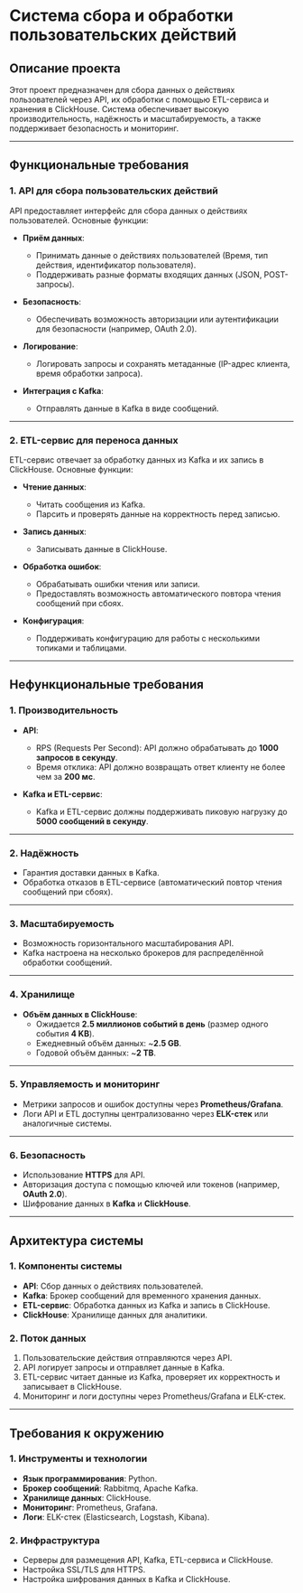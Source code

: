 # **Система сбора и обработки пользовательских действий**

## **Описание проекта**
Этот проект предназначен для сбора данных о действиях пользователей через API, их обработки с помощью ETL-сервиса и хранения в ClickHouse. Система обеспечивает высокую производительность, надёжность и масштабируемость, а также поддерживает безопасность и мониторинг.

---

## **Функциональные требования**

### **1. API для сбора пользовательских действий**
API предоставляет интерфейс для сбора данных о действиях пользователей. Основные функции:

- **Приём данных**:
  - Принимать данные о действиях пользователей (Время, тип действия, идентификатор пользователя).
  - Поддерживать разные форматы входящих данных (JSON, POST-запросы).

- **Безопасность**:
  - Обеспечивать возможность авторизации или аутентификации для безопасности (например, OAuth 2.0).

- **Логирование**:
  - Логировать запросы и сохранять метаданные (IP-адрес клиента, время обработки запроса).

- **Интеграция с Kafka**:
  - Отправлять данные в Kafka в виде сообщений.

---

### **2. ETL-сервис для переноса данных**
ETL-сервис отвечает за обработку данных из Kafka и их запись в ClickHouse. Основные функции:

- **Чтение данных**:
  - Читать сообщения из Kafka.
  - Парсить и проверять данные на корректность перед записью.

- **Запись данных**:
  - Записывать данные в ClickHouse.

- **Обработка ошибок**:
  - Обрабатывать ошибки чтения или записи.
  - Предоставлять возможность автоматического повтора чтения сообщений при сбоях.

- **Конфигурация**:
  - Поддерживать конфигурацию для работы с несколькими топиками и таблицами.

---

## **Нефункциональные требования**

### **1. Производительность**
- **API**:
  - RPS (Requests Per Second): API должно обрабатывать до **1000 запросов в секунду**.
  - Время отклика: API должно возвращать ответ клиенту не более чем за **200 мс**.

- **Kafka и ETL-сервис**:
  - Kafka и ETL-сервис должны поддерживать пиковую нагрузку до **5000 сообщений в секунду**.

---

### **2. Надёжность**
- Гарантия доставки данных в Kafka.
- Обработка отказов в ETL-сервисе (автоматический повтор чтения сообщений при сбоях).

---

### **3. Масштабируемость**
- Возможность горизонтального масштабирования API.
- Kafka настроена на несколько брокеров для распределённой обработки сообщений.

---

### **4. Хранилище**
- **Объём данных в ClickHouse**:
  - Ожидается **2.5 миллионов событий в день** (размер одного события **4 KB**).
  - Ежедневный объём данных: ~**2.5 GB**.
  - Годовой объём данных: ~**2 TB**.

---

### **5. Управляемость и мониторинг**
- Метрики запросов и ошибок доступны через **Prometheus/Grafana**.
- Логи API и ETL доступны централизованно через **ELK-стек** или аналогичные системы.

---

### **6. Безопасность**
- Использование **HTTPS** для API.
- Авторизация доступа с помощью ключей или токенов (например, **OAuth 2.0**).
- Шифрование данных в **Kafka** и **ClickHouse**.

---

## **Архитектура системы**

### **1. Компоненты системы**
- **API**: Сбор данных о действиях пользователей.
- **Kafka**: Брокер сообщений для временного хранения данных.
- **ETL-сервис**: Обработка данных из Kafka и запись в ClickHouse.
- **ClickHouse**: Хранилище данных для аналитики.

### **2. Поток данных**
1. Пользовательские действия отправляются через API.
2. API логирует запросы и отправляет данные в Kafka.
3. ETL-сервис читает данные из Kafka, проверяет их корректность и записывает в ClickHouse.
4. Мониторинг и логи доступны через Prometheus/Grafana и ELK-стек.

---

## **Требования к окружению**

### **1. Инструменты и технологии**
- **Язык программирования**: Python.
- **Брокер сообщений**: Rabbitmq, Apache Kafka.
- **Хранилище данных**: ClickHouse.
- **Мониторинг**: Prometheus, Grafana.
- **Логи**: ELK-стек (Elasticsearch, Logstash, Kibana).

### **2. Инфраструктура**
- Серверы для размещения API, Kafka, ETL-сервиса и ClickHouse.
- Настройка SSL/TLS для HTTPS.
- Настройка шифрования данных в Kafka и ClickHouse.
